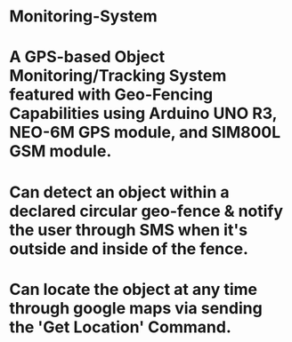 # Monitoring-System
# A GPS-based Object Monitoring/Tracking System featured with Geo-Fencing Capabilities using Arduino UNO R3, NEO-6M GPS module, and SIM800L GSM module.
# Can detect an object within a declared circular geo-fence & notify the user through SMS when it's outside and inside of the fence.
# Can locate the object at any time through google maps via sending the 'Get Location' Command.
